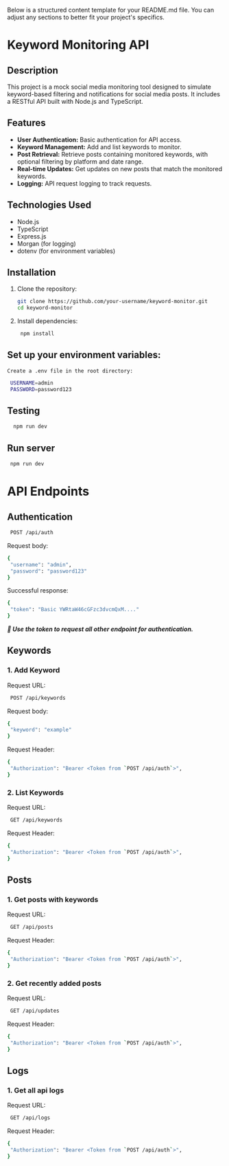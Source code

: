Below is a structured content template for your README.md file. You can adjust any sections to better fit your project's specifics.

# Keyword Monitoring API

## Description

This project is a mock social media monitoring tool designed to simulate keyword-based filtering and notifications for social media posts. It includes a RESTful API built with Node.js and TypeScript.

## Features

- **User Authentication:** Basic authentication for API access.
- **Keyword Management:** Add and list keywords to monitor.
- **Post Retrieval:** Retrieve posts containing monitored keywords, with optional filtering by platform and date range.
- **Real-time Updates:** Get updates on new posts that match the monitored keywords.
- **Logging:** API request logging to track requests.

## Technologies Used

- Node.js
- TypeScript
- Express.js
- Morgan (for logging)
- dotenv (for environment variables)

## Installation

1. Clone the repository:

   ```bash
   git clone https://github.com/your-username/keyword-monitor.git
   cd keyword-monitor
2. Install dependencies:

   ```bash
    npm install
## Set up your environment variables:

  ```Create a .env file in the root directory:```
   ```bash
    USERNAME=admin
    PASSWORD=password123
  ```

## Testing
```bash
  npm run dev
  ```

## Run server
   ```bash
    npm run dev
  ```

# API Endpoints
## Authentication
   ```bash
    POST /api/auth
   ```
Request body:
   ```bash
  {
    "username": "admin",
    "password": "password123"
  }
   ```

Successful response:
   ```bash
  {
    "token": "Basic YWRtaW46cGFzc3dvcmQxM...."
  }
  ```

***🚀 Use the token to request all other endpoint for authentication.***
## Keywords

### 1. Add Keyword
Request URL:
   ```bash
    POST /api/keywords
   ```
Request body:
   ```bash
  {
    "keyword": "example"
  }
   ```

Request Header:
   ```bash
  {
    "Authorization": "Bearer <Token from `POST /api/auth`>",
  }
   ```

### 2. List Keywords
Request URL:
   ```bash
    GET /api/keywords
   ```

Request Header:
   ```bash
  {
    "Authorization": "Bearer <Token from `POST /api/auth`>",
  }
   ```

## Posts
  ### 1. Get posts with keywords
Request URL:
   ```bash
    GET /api/posts
   ```
   Request Header:
   ```bash
  {
    "Authorization": "Bearer <Token from `POST /api/auth`>",
  }
   ```

  ### 2. Get recently added posts
Request URL:
   ```bash
    GET /api/updates
   ```
   Request Header:
   ```bash
  {
    "Authorization": "Bearer <Token from `POST /api/auth`>",
  }
   ```

## Logs
  ### 1. Get all api logs
Request URL:
   ```bash
    GET /api/logs
   ```
   Request Header:
   ```bash
  {
    "Authorization": "Bearer <Token from `POST /api/auth`>",
  }

